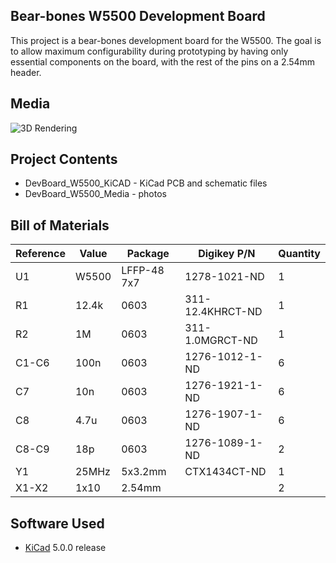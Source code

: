 ## Bear-bones W5500 Development Board

This project is a bear-bones development board for the W5500.  The goal is to allow maximum configurability during prototyping by having only essential components on the board, with the rest of the pins on a 2.54mm header.

## Media
![3D Rendering](DevBoard_W5500_Media/DevBoard_W5500_Render.JPG?raw=true)

## Project Contents
-  DevBoard_W5500_KiCAD - KiCad PCB and schematic files
-  DevBoard_W5500_Media - photos

## Bill of Materials

| Reference | Value | Package     | Digikey P/N      | Quantity |
| --------- |------ |-------------|------------------|----------|
| U1        | W5500 | LFFP-48 7x7 | 1278-1021-ND     | 1        |
| R1        | 12.4k | 0603        | 311-12.4KHRCT-ND | 1        |
| R2        | 1M    | 0603        | 311-1.0MGRCT-ND  | 1        |
| C1-C6     | 100n  | 0603        | 1276-1012-1-ND   | 6        |
| C7        | 10n   | 0603        | 1276-1921-1-ND   | 6        |
| C8        | 4.7u  | 0603        | 1276-1907-1-ND   | 6        |
| C8-C9     | 18p   | 0603        | 1276-1089-1-ND   | 2        |
| Y1        | 25MHz | 5x3.2mm     | CTX1434CT-ND     | 1        |
| X1-X2     | 1x10  | 2.54mm      |                  | 2        |

## Software Used
- [KiCad](http://kicad-pcb.org/) 5.0.0 release
